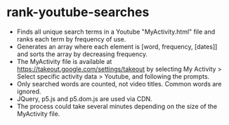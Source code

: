 # rank-youtube-searches
- Finds all unique search terms in a Youtube "MyActivity.html" file and ranks each term by frequency of use.
- Generates an array where each element is [word, frequency, [dates]] and sorts the array by decreasing frequency.
- The MyActivity file is available at https://takeout.google.com/settings/takeout by selecting My Activity > Select specific activity data > Youtube, and following the prompts.
- Only searched words are counted, not video titles. Common words are ignored.
- JQuery, p5.js and p5.dom.js are used via CDN.
- The process could take several minutes depending on the size of the MyActivity file.
